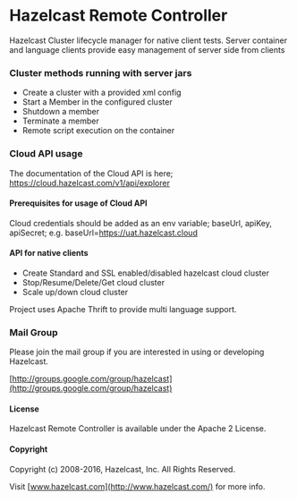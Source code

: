 # Hazelcast Remote Controller

Hazelcast Cluster lifecycle manager for native client tests. Server container and language clients provide easy management of server side from clients

### Cluster methods running with server jars

* Create a cluster with a provided xml config
* Start a Member in the configured cluster
* Shutdown a member
* Terminate a member
* Remote script execution on the container

### Cloud API usage
The documentation of the Cloud API is here;
https://cloud.hazelcast.com/v1/api/explorer
#### Prerequisites for usage of Cloud API
Cloud credentials should be added as an env variable; baseUrl, apiKey, apiSecret; e.g. baseUrl=https://uat.hazelcast.cloud
#### API for native clients
* Create Standard and SSL enabled/disabled hazelcast cloud cluster
* Stop/Resume/Delete/Get cloud cluster
* Scale up/down cloud cluster

Project uses Apache Thrift to provide multi language support.


### Mail Group

Please join the mail group if you are interested in using or developing Hazelcast.

[http://groups.google.com/group/hazelcast](http://groups.google.com/group/hazelcast)

#### License

Hazelcast Remote Controller is available under the Apache 2 License. 

#### Copyright

Copyright (c) 2008-2016, Hazelcast, Inc. All Rights Reserved.

Visit [www.hazelcast.com](http://www.hazelcast.com/) for more info.
